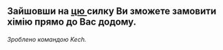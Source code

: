 ## Зайшовши на [цю ](https://fastkech.github.io/Kech/) силку Ви зможете замовити хімію прямо до Вас додому.
###### Зроблено командою Kech.
